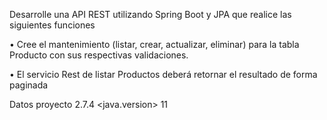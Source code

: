 Desarrolle una API REST utilizando Spring Boot y JPA que realice las siguientes funciones

• Cree el mantenimiento (listar, crear, actualizar, eliminar) para la tabla Producto con
sus respectivas validaciones.

• El servicio Rest de listar Productos deberá retornar el resultado de forma paginada


Datos proyecto
<spring-boot-version> 2.7.4
<java.version> 11
